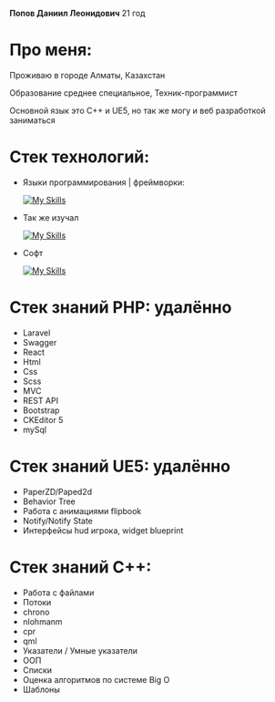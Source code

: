 __Попов Даниил Леонидович__ 21 год
# Про меня:
Проживаю в городе Алматы, Казахстан

Образование среднее специальное, Техник-программист

Основной язык это С++ и UE5, но так же могу и веб разработкой заниматься
# Стек технологий:

- Языки программирования | фреймворки:

  [![My Skills](https://skillicons.dev/icons?i=html,css,scss,js,react,php,laravel,mysql,cpp,cmake,qt,unreal)](https://skillicons.dev)

- Так же изучал

  [![My Skills](https://skillicons.dev/icons?i=cs,unity)](https://skillicons.dev)

- Софт

  [![My Skills](https://skillicons.dev/icons?i=qt,clion,visualstudio,vscode,github)](https://skillicons.dev)
  
# Стек знаний PHP: удалённо
- Laravel
- Swagger
- React
- Html
- Css
- Scss
- MVC
- REST API
- Bootstrap
- CKEditor 5
- mySql
  
# Стек знаний UE5: удалённо
- PaperZD/Paped2d
- Behavior Tree
- Работа с анимациями flipbook
- Notify/Notify State
- Интерфейсы hud игрока, widget blueprint


# Стек знаний C++:
- Работа с файлами
- Потоки
- chrono
- nlohmanm
- cpr
- qml
- Указатели / Умные указатели
- ООП
- Списки
- Оценка алгоритмов по системе Big O
- Шаблоны


